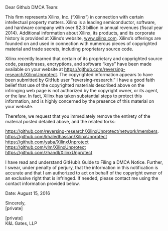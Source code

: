 Dear Github DMCA Team:

This firm represents Xilinx, Inc. (“Xilinx”) in connection with certain intellectual property matters. Xilinx
is a leading semiconductor, software, and hardware company with over $2.3 billion in annual revenues
(fiscal year 2014). Additional information about Xilinx, its products, and its corporate history is provided
at Xilinx’s website, www.xilinx.com. Xilinx’s offerings are founded on and used in connection with
numerous pieces of copyrighted material and trade secrets, including proprietary source code.  

Xilinx recently learned that certain of its proprietary and copyrighted source code, passphrases,
encryptions, and software “keys” have been made available on your website at
https://github.com/reversing-research/XilinxUnprotect. The copyrighted information appears to have
been submitted by GitHub user “reversing-research.” I have a good faith belief that use of the
copyrighted materials described above on the infringing web page is not authorized by the copyright
owner, or its agent, or the law. In fact, Xilinx has taken substantial steps to protect this information, and
is highly concerned by the presence of this material on your website.  

Therefore, we request that you immediately remove the entirety of the material posted detailed above,
and the related forks:  

https://github.com/reversing-research/XilinxUnprotect/network/members.  
https://github.com/khaledhassan/XilinxUnprotect  
https://github.com/yaba/XilinxUnprotect  
https://github.com/ylm/XilinxUnprotect  
https://github.com/zhandl/XilinxUnprotect   

I have read and understand GitHub’s Guide to Filing a DMCA Notice. Further, I swear, under penalty of
perjury, that the information in this notification is accurate and that I am authorized to act on behalf of
the copyright owner of an exclusive right that is infringed. If needed, please contact me using the
contact information provided below.  

Date: August 15, 2016  

Sincerely,  
[private]  

[private]  
K&L Gates, LLP
